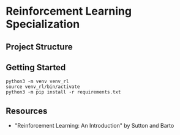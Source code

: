 # Reinforcement Learning Specialization

## Project Structure

## Getting Started

```shell
python3 -m venv venv_rl
source venv_rl/bin/activate
python3 -m pip install -r requirements.txt
```

## Resources

- "Reinforcement Learning: An Introduction" by Sutton and Barto
